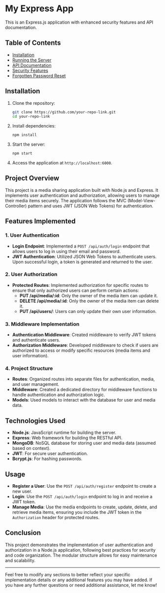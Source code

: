 # My Express App

This is an Express.js application with enhanced security features and API documentation.

## Table of Contents

- [Installation](#installation)
- [Running the Server](#running-the-server)
- [API Documentation](#api-documentation)
- [Security Features](#security-features)
- [Forgotten Password Reset](#forgotten-password-reset)

## Installation

1. Clone the repository:
   ```bash
   git clone https://github.com/your-repo-link.git
   cd your-repo-link
   ```

2. Install dependencies:
   ```bash
   npm install
   ```

3. Start the server:
   ```bash
   npm start
   ```

4. Access the application at `http://localhost:6000`.

## Project Overview
This project is a media sharing application built with Node.js and Express. It implements user authentication and authorization, allowing users to manage their media items securely. The application follows the MVC (Model-View-Controller) pattern and uses JWT (JSON Web Tokens) for authentication.

## Features Implemented

### 1. User Authentication
- **Login Endpoint**: Implemented a `POST /api/auth/login` endpoint that allows users to log in using their email and password.
- **JWT Authentication**: Utilized JSON Web Tokens to authenticate users. Upon successful login, a token is generated and returned to the user.

### 2. User Authorization
- **Protected Routes**: Implemented authorization for specific routes to ensure that only authorized users can perform certain actions:
  - **PUT /api/media/:id**: Only the owner of the media item can update it.
  - **DELETE /api/media/:id**: Only the owner of the media item can delete it.
  - **PUT /api/users/**: Users can only update their own user information.

### 3. Middleware Implementation
- **Authentication Middleware**: Created middleware to verify JWT tokens and authenticate users.
- **Authorization Middleware**: Developed middleware to check if users are authorized to access or modify specific resources (media items and user information).

### 4. Project Structure
- **Routes**: Organized routes into separate files for authentication, media, and user management.
- **Middleware**: Created a dedicated directory for middleware functions to handle authentication and authorization logic.
- **Models**: Used models to interact with the database for user and media data.

## Technologies Used
- **Node.js**: JavaScript runtime for building the server.
- **Express**: Web framework for building the RESTful API.
- **MongoDB**: NoSQL database for storing user and media data (assumed based on context).
- **JWT**: For secure user authentication.
- **Bcrypt.js**: For hashing passwords.

## Usage
- **Register a User**: Use the `POST /api/auth/register` endpoint to create a new user.
- **Login**: Use the `POST /api/auth/login` endpoint to log in and receive a JWT token.
- **Manage Media**: Use the media endpoints to create, update, delete, and retrieve media items, ensuring you include the JWT token in the `Authorization` header for protected routes.

## Conclusion
This project demonstrates the implementation of user authentication and authorization in a Node.js application, following best practices for security and code organization. The modular structure allows for easy maintenance and scalability.

---

Feel free to modify any sections to better reflect your specific implementation details or any additional features you may have added. If you have any further questions or need additional assistance, let me know!
